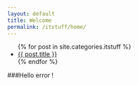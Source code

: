 ```yaml
---
layout: default
title: Welcome
permalink: /itstuff/home/
---
```


<ul>
{% for post in site.categories.itstuff %}
   <li>
      <a href="{{ post.url }}">{{ post.title }}</a>
    </li>
{% endfor %}  
</ul>

###Hello error !